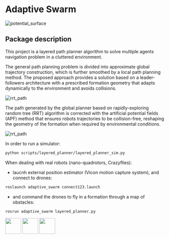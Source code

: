 # Adaptive Swarm

![potential_surface](https://github.com/RuslanAgishev/adaptive_swarm/blob/master/figures/layered_planner/surface_potential_trajs.png)

## Package description
This project is a layered path planner algorithm to solve multiple agents navigation problem in a cluttered environment.

The general path planning problem is divided into approximate global trajectory construction, which is further smoothed by a local path planning method.
The proposed approach provides a solution based on a leader-followers architecture with a prescribed formation geometry that adapts dynamically to the environment and avoids collisions.

![rrt_path](https://github.com/RuslanAgishev/adaptive_swarm/blob/master/figures/layered_planner/rr_path.png)

The path generated by the global planner based on rapidly-exploring random tree (RRT) algorithm is corrected with the artificial potential fields (APF) method that ensures robots trajectories to be collision-free, reshaping the geometry of the formation when required by environmental conditions.

![rrt_path](https://github.com/RuslanAgishev/adaptive_swarm/blob/master/figures/layered_planner/navigation.png)

In order to run a simulator:
```bash
python scripts/layered_planner/layered_planner_sim.py 
```

When dealing with real robots (nano-quadrotors, Crazyflies):
- laucnh external position estimator (Vicon motion capture system), and connect to drones:
```bash
roslaunch adaptive_swarm connect123.launch
```
- and command the drones to fly in a formation through a map of obstacles:
```bash
rosrun adaptive_swarm layered_planner.py 
```
<p float="left">
  <img src="(https://github.com/RuslanAgishev/adaptive_swarm/blob/master/figures/layered_planner/narrow_passage/real1.png" width="50" />
  <img src="(https://github.com/RuslanAgishev/adaptive_swarm/blob/master/figures/layered_planner/narrow_passage/real2.png" width="50" /> 
  <img src="(https://github.com/RuslanAgishev/adaptive_swarm/blob/master/figures/layered_planner/narrow_passage/real3.png" width="50" />
</p>
